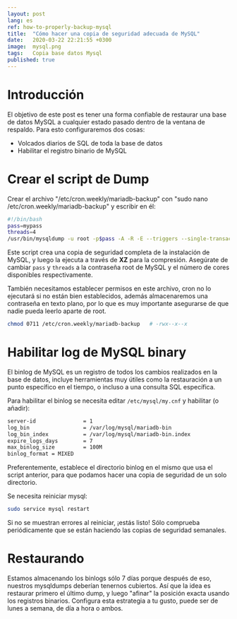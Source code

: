 ```yaml
---
layout: post
lang: es
ref: how-to-properly-backup-mysql
title:  "Cómo hacer una copia de seguridad adecuada de MySQL"
date:   2020-03-22 22:21:55 +0300
image:  mysql.png
tags:   Copia base datos Mysql
published: true
---
```


# Introducción

El objetivo de este post es tener una forma confiable de restaurar una base de datos MySQL a cualquier estado pasado dentro de la ventana de respaldo. Para esto configuraremos dos cosas:

* Volcados diarios de SQL de toda la base de datos
* Habilitar el registro binario de MySQL

# Crear el script de Dump

Crear el archivo "/etc/cron.weekly/mariadb-backup" con "sudo nano /etc/cron.weekly/mariadb-backup" y escribir en él:

```bash
#!/bin/bash
pass=mypass
threads=4
/usr/bin/mysqldump -u root -p$pass -A -R -E --triggers --single-transaction | /usr/bin/xz -T $threads > /var/log/mysql/bak_`/bin/date +%d_%b_%Y_%H_%M_%S`.sql.xz
```

Este script crea una copia de seguridad completa de la instalación de MySQL, y luego la ejecuta a través de **XZ** para la compresión. Asegúrate de cambiar `pass` y `threads` a la contraseña root de MySQL y el número de cores disponibles respectivamente.

También necesitamos establecer permisos en este archivo, cron no lo ejecutará si no están bien establecidos, además almacenaremos una contraseña en texto plano, por lo que es muy importante asegurarse de que nadie pueda leerlo aparte de root.

```bash
chmod 0711 /etc/cron.weekly/mariadb-backup   # -rwx--x--x 
```

# Habilitar log de MySQL binary

El binlog de MySQL es un registro de todos los cambios realizados en la base de datos, incluye herramientas muy útiles como la restauración a un punto específico en el tiempo, o incluso a una consulta SQL específica.

Para habilitar el binlog se necesita editar `/etc/mysql/my.cnf` y habilitar (o añadir):

```bash
server-id               = 1
log_bin                 = /var/log/mysql/mariadb-bin
log_bin_index           = /var/log/mysql/mariadb-bin.index
expire_logs_days        = 7
max_binlog_size         = 100M
binlog_format = MIXED
```

Preferentemente, establece el directorio binlog en el mismo que usa el script anterior, para que podamos hacer una copia de seguridad de un solo directorio.

Se necesita reiniciar mysql:

```bash
sudo service mysql restart
```

Si no se muestran errores al reiniciar, ¡estás listo! Sólo comprueba periódicamente que se están haciendo las copias de seguridad semanales.

# Restaurando

Estamos almacenando los binlogs sólo 7 días porque después de eso, nuestros mysqldumps deberían tenernos cubiertos. Así que la idea es restaurar primero el último dump, y luego "afinar" la posición exacta usando los registros binarios. Configura esta estrategia a tu gusto, puede ser de lunes a semana, de día a hora o ambos.
